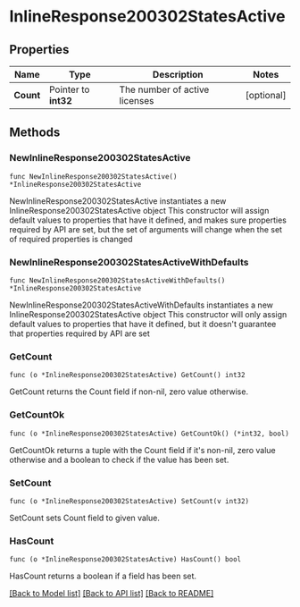 # InlineResponse200302StatesActive

## Properties

Name | Type | Description | Notes
------------ | ------------- | ------------- | -------------
**Count** | Pointer to **int32** | The number of active licenses | [optional] 

## Methods

### NewInlineResponse200302StatesActive

`func NewInlineResponse200302StatesActive() *InlineResponse200302StatesActive`

NewInlineResponse200302StatesActive instantiates a new InlineResponse200302StatesActive object
This constructor will assign default values to properties that have it defined,
and makes sure properties required by API are set, but the set of arguments
will change when the set of required properties is changed

### NewInlineResponse200302StatesActiveWithDefaults

`func NewInlineResponse200302StatesActiveWithDefaults() *InlineResponse200302StatesActive`

NewInlineResponse200302StatesActiveWithDefaults instantiates a new InlineResponse200302StatesActive object
This constructor will only assign default values to properties that have it defined,
but it doesn't guarantee that properties required by API are set

### GetCount

`func (o *InlineResponse200302StatesActive) GetCount() int32`

GetCount returns the Count field if non-nil, zero value otherwise.

### GetCountOk

`func (o *InlineResponse200302StatesActive) GetCountOk() (*int32, bool)`

GetCountOk returns a tuple with the Count field if it's non-nil, zero value otherwise
and a boolean to check if the value has been set.

### SetCount

`func (o *InlineResponse200302StatesActive) SetCount(v int32)`

SetCount sets Count field to given value.

### HasCount

`func (o *InlineResponse200302StatesActive) HasCount() bool`

HasCount returns a boolean if a field has been set.


[[Back to Model list]](../README.md#documentation-for-models) [[Back to API list]](../README.md#documentation-for-api-endpoints) [[Back to README]](../README.md)


